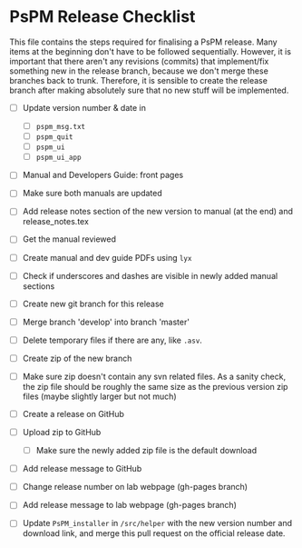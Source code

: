 # PsPM Release Checklist
This file contains the steps required for finalising a PsPM release. Many items at the beginning don't have to be followed sequentially. However, it is important that there aren't any revisions (commits) that implement/fix something new in the release branch, because we don't merge these branches back to trunk. Therefore, it is sensible to create the release branch after making absolutely sure that no new stuff will be implemented.

- [ ] Update version number & date in
	 - [ ] `pspm_msg.txt`
	 - [ ] `pspm_quit`
	 - [ ] `pspm_ui`
	 - [ ] `pspm_ui_app`
- [ ] Manual and Developers Guide: front pages
- [ ] Make sure both manuals are updated
- [ ] Add release notes section of the new version to manual (at the end) and release\_notes.tex
- [ ] Get the manual reviewed
- [ ] Create manual and dev guide PDFs using `lyx`
- [ ] Check if underscores and dashes are visible in newly added manual sections
- [ ] Create new git branch for this release
- [ ] Merge branch 'develop' into branch 'master' 
- [ ] Delete temporary files if there are any, like `.asv`.
- [ ] Create zip of the new branch
- [ ] Make sure zip doesn't contain any svn related files. As a sanity check, the zip file should be roughly the same size as the previous version zip files (maybe slightly larger but not much)
- [ ] Create a release on GitHub
- [ ] Upload zip to GitHub
  - [ ] Make sure the newly added zip file is the default download
- [ ] Add release message to GitHub
- [ ] Change release number on lab webpage (gh-pages branch)
- [ ] Add release message to lab webpage (gh-pages branch)
- [ ] Update `PsPM_installer` in `/src/helper` with the new version number and download link, and merge this pull request on the official release date.

